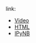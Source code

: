 link: 
- [Video](https://youtu.be/iX_yjVH_W4k)
- [HTML](http://rozup.ir/view/3172428/MKarimi-Project03&04.html)
- [IPyNB](?)
